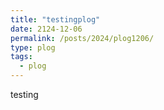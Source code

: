 ```yaml
---
title: "testingplog"
date: 2124-12-06
permalink: /posts/2024/plog1206/
type: plog
tags:
  - plog
---
```

testing
<br/><img src=''>